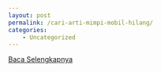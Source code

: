 ```yaml
---
layout: post
permalink: /cari-arti-mimpi-mobil-hilang/
categories:
    - Uncategorized
---
```


[Baca Selengkapnya](/06)